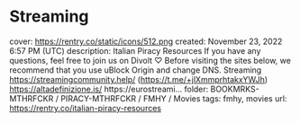 # Streaming

cover: https://rentry.co/static/icons/512.png
created: November 23, 2022 6:57 PM (UTC)
description: Italian Piracy Resources If you have any questions, feel free to join us on Divolt ♡ Before visiting the sites below, we recommend that you use uBlock Origin and change DNS. Streaming https://streamingcommunity.help/ (https://t.me/+jlXmmprhtakxYWJh) https://altadefinizione.is/ https://eurostreami...
folder: BOOKMRKS-MTHRFCKR / PIRACY-MTHRFCKR / FMHY / Movies
tags: fmhy, movies
url: https://rentry.co/italian-piracy-resources